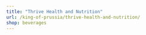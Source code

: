 ```yaml
---
title: "Thrive Health and Nutrition"
url: /king-of-prussia/thrive-health-and-nutrition/
shop: beverages
---
```

